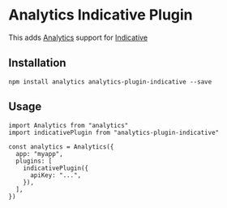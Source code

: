 # Analytics Indicative Plugin

This adds [Analytics](https://github.com/DavidWells/analytics) support for [Indicative](https://www.indicative.com/)

## Installation

```
npm install analytics analytics-plugin-indicative --save
```

## Usage

```
import Analytics from "analytics"
import indicativePlugin from "analytics-plugin-indicative"

const analytics = Analytics({
  app: "myapp",
  plugins: [
    indicativePlugin({
      apiKey: "...",
    }),
  ],
})
```
